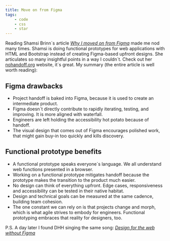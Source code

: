 ```yaml
---
title: Move on from Figma
tags:
    - code
    - css
    - star
---
```

Reading Shamsi Brinn´s article [<cite>Why I moved on from Figma</cite>](https://nohandoff.org/why-i-dont-use-figma/) made me nod many times. Shamsi is doing functional prototypes for web applications with HTML and Bootstrap instead of creating Figma-based upfront designs. She articulates so many insightful points in a way I couldn´t. Check out her [nohandoff.org](https://nohandoff.org) website, it´s great. My summary (the entire article is well worth reading):

## Figma drawbacks
- Project handoff is baked into Figma, because it is used to create an intermediate product.
- Figma doesn´t directly contribute to rapidly iterating, testing, and improving. It is more aligned with waterfall.
- Engineers are left holding the accessibility hot potato because of handoff.
- The visual design that comes out of Figma encourages polished work, that might gain buy-in too quickly and kills discovery.
## Functional prototype benefits
- A functional prototype speaks everyone´s language. We all understand web functions presented in a browser.
- Working on a functional prototype mitigates handoff because the prototype makes the transition to the product much easier.
- No design can think of everything upfront. Edge cases, responsiveness and accessibility can be tested in their native habitat.
- Design and technical goals can be measured at the same cadence, building team cohesion.
- The one constant we can rely on is that projects change and morph, which is what agile strives to embody for engineers. Functional prototyping embraces that reality for designers, too.

P.S.
A day later I found DHH singing the same song: [<cite>Design for the web without Figma</cite>](https://world.hey.com/dhh/design-for-the-web-without-figma-4bc3a218)
